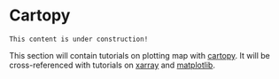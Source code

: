 # Cartopy

```{note}
This content is under construction!
```

This section will contain tutorials on plotting map with [cartopy](https://scitools.org.uk/cartopy/docs/latest/). It will be cross-referenced with tutorials on [xarray](xarray) and [matplotlib](matplotlib).
